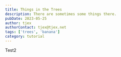 ```yaml
---
title: Things in the Trees
description: There are sometimes some things there.
pubDate: 2023-05-25
author: tjex
authorContact: tjex@tjex.net
tags: ['trees', 'banana']
category: tutorial
---
```


Test2
